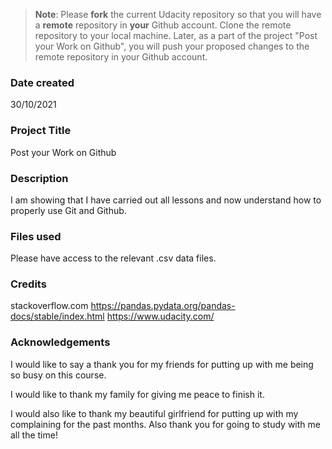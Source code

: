 >**Note**: Please **fork** the current Udacity repository so that you will have a **remote** repository in **your** Github account. Clone the remote repository to your local machine. Later, as a part of the project "Post your Work on Github", you will push your proposed changes to the remote repository in your Github account.

### Date created
30/10/2021

### Project Title
Post your Work on Github

### Description
I am showing that I have carried out all lessons and now understand how to
properly use Git and Github.

### Files used
Please have access to the relevant .csv data files.

### Credits
stackoverflow.com
https://pandas.pydata.org/pandas-docs/stable/index.html
https://www.udacity.com/

### Acknowledgements
I would like to say a thank you for my friends for putting up with me being so
busy on this course.

I would like to thank my family for giving me peace to finish it.

I would also like to thank my beautiful girlfriend for putting up with my
complaining for the past months. Also thank you for going to study with me
all the time!
